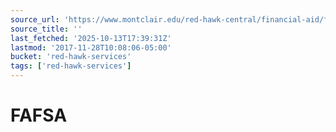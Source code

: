 ```yaml
---
source_url: 'https://www.montclair.edu/red-hawk-central/financial-aid/fafsa/'
source_title: ''
last_fetched: '2025-10-13T17:39:31Z'
lastmod: '2017-11-28T10:08:06-05:00'
bucket: 'red-hawk-services'
tags: ['red-hawk-services']
---
```


# FAFSA